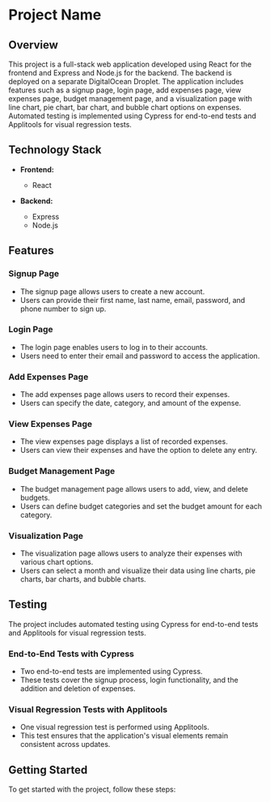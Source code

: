 # Project Name

## Overview

This project is a full-stack web application developed using React for the frontend and Express and Node.js for the backend. The backend is deployed on a separate DigitalOcean Droplet. The application includes features such as a signup page, login page, add expenses page, view expenses page, budget management page, and a visualization page with line chart, pie chart, bar chart, and bubble chart options on expenses. Automated testing is implemented using Cypress for end-to-end tests and Applitools for visual regression tests.

## Technology Stack

- **Frontend:**
  - React

- **Backend:**
  - Express
  - Node.js

## Features

### Signup Page

- The signup page allows users to create a new account.
- Users can provide their first name, last name, email, password, and phone number to sign up.

### Login Page

- The login page enables users to log in to their accounts.
- Users need to enter their email and password to access the application.

### Add Expenses Page

- The add expenses page allows users to record their expenses.
- Users can specify the date, category, and amount of the expense.

### View Expenses Page

- The view expenses page displays a list of recorded expenses.
- Users can view their expenses and have the option to delete any entry.

### Budget Management Page

- The budget management page allows users to add, view, and delete budgets.
- Users can define budget categories and set the budget amount for each category.

### Visualization Page

- The visualization page allows users to analyze their expenses with various chart options.
- Users can select a month and visualize their data using line charts, pie charts, bar charts, and bubble charts.

## Testing

The project includes automated testing using Cypress for end-to-end tests and Applitools for visual regression tests.

### End-to-End Tests with Cypress

- Two end-to-end tests are implemented using Cypress.
- These tests cover the signup process, login functionality, and the addition and deletion of expenses.

### Visual Regression Tests with Applitools

- One visual regression test is performed using Applitools.
- This test ensures that the application's visual elements remain consistent across updates.

## Getting Started

To get started with the project, follow these steps:
